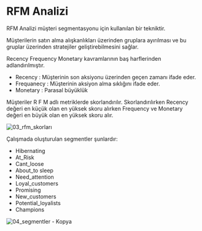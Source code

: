 # RFM Analizi

RFM Analizi müşteri segmentasyonu için kullanılan bir tekniktir.

Müşterilerin satın alma alışkanlıkları üzerinden gruplara ayırılması ve bu gruplar üzerinden stratejiler geliştirebilmesini sağlar.

Recency  Frequency  Monetary  kavramlarının baş harflerinden adlandırılmıştır.

* Recency : Müşterinin son aksiyonu üzerinden geçen zamanı ifade eder.
* Frequanecy : Müşterinin aksiyon alma sıklığını ifade eder.
* Monetary : Parasal büyüklük

Müşteriler R F M adlı metriklerde skorlandırılır. Skorlandırılırken Recency değeri en küçük olan en yüksek skoru alırken Frequency ve Monetary değeri en büyük olan
en yüksek skoru alır.

![03_rfm_skorları](https://user-images.githubusercontent.com/25979439/130779031-6eeae620-8432-4333-b194-3bb065989e1b.png)
 
 Çalışmada oluşturulan segmentler şunlardır:
 
 * Hibernating
 * At_Risk
 * Cant_loose
 * About_to sleep
 * Need_attention
 * Loyal_customers
 * Promising
 * New_customers
 * Potential_loyalists
 * Champions


![04_segmentler - Kopya](https://user-images.githubusercontent.com/25979439/130778765-c35d60cd-42ba-4daa-8a77-047f8450422d.png)

